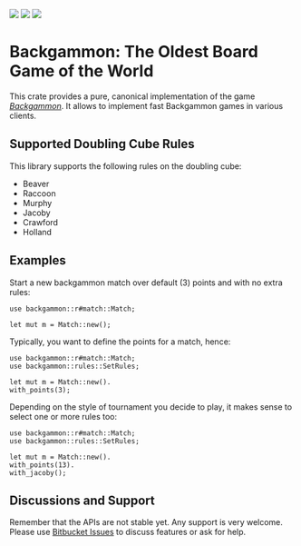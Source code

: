 [![](https://img.shields.io/crates/v/backgammon.svg)](https://crates.io/crates/backgammon) [![](https://docs.rs/backgammon/badge.svg)](https://docs.rs/backgammon) [![](https://img.shields.io/badge/License-BSD-brightgreen)](https://bitbucket.org/carlostrub/backgammon/src/develop/COPYRIGHT)
# Backgammon: The Oldest Board Game of the World
This crate provides a pure, canonical implementation of the game
[*Backgammon*](https://en.wikipedia.org/wiki/Backgammon). It allows to
implement fast Backgammon games in various clients.

## Supported Doubling Cube Rules
This library supports the following rules on the doubling cube:

* Beaver
* Raccoon
* Murphy
* Jacoby
* Crawford
* Holland

## Examples
Start a new backgammon match over default (3) points and with no extra rules:
```
use backgammon::r#match::Match;

let mut m = Match::new();

```
Typically, you want to define the points for a match, hence:
```
use backgammon::r#match::Match;
use backgammon::rules::SetRules;

let mut m = Match::new().
with_points(3);

```
Depending on the style of tournament you decide to play, it makes sense to select one or more
rules too:
```
use backgammon::r#match::Match;
use backgammon::rules::SetRules;

let mut m = Match::new().
with_points(13).
with_jacoby();

```

## Discussions and Support
Remember that the APIs are not stable yet. Any support is very welcome. Please use [Bitbucket
Issues](https://bitbucket.org/carlostrub/backgammon/issues?status=new&status=open) to discuss
features or ask for help.
